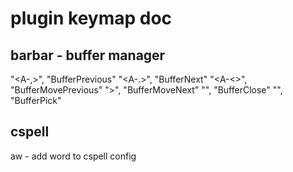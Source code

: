 # plugin keymap doc

## barbar - buffer manager

"<A-,>", "<cmd>BufferPrevious<CR>"
"<A-.>", "<cmd>BufferNext<CR>"
"<A-<>", "<cmd>BufferMovePrevious<CR>"
"<A->>", "<cmd>BufferMoveNext<CR>"
"<A-c>", "<cmd>BufferClose<CR>"
"<A-f>", "<cmd>BufferPick<CR>"

## cspell

<Leader>aw - add word to cspell config
